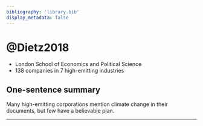```yaml
---
bibliography: 'library.bib'
display_metadata: false
---
```


# @Dietz2018

* London School of Economics and Political Science
* 138 companies in 7 high-emitting industries

## One-sentence summary

Many high-emitting corporations mention climate change in their documents, but few have a believable plan.

---